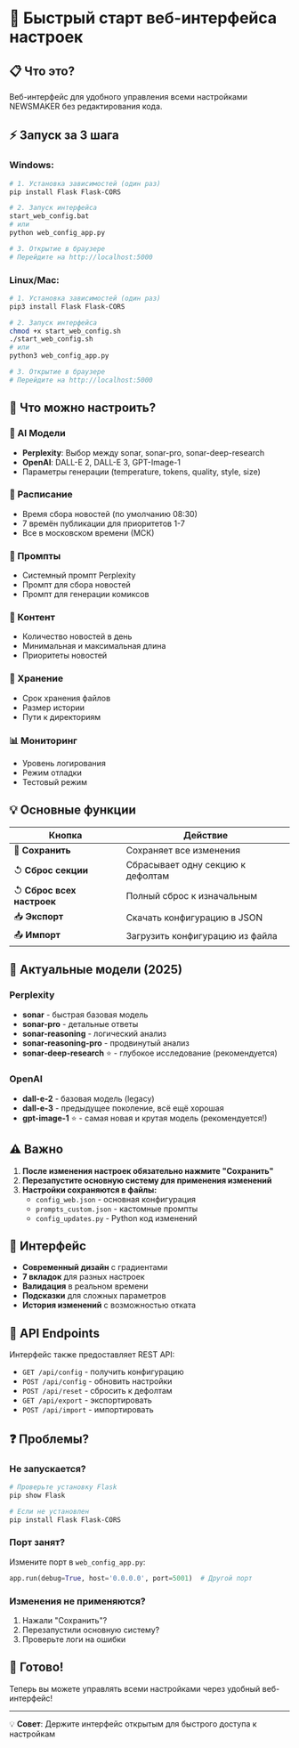 # 🚀 Быстрый старт веб-интерфейса настроек

## 📋 Что это?

Веб-интерфейс для удобного управления всеми настройками NEWSMAKER без редактирования кода.

## ⚡ Запуск за 3 шага

### Windows:
```bash
# 1. Установка зависимостей (один раз)
pip install Flask Flask-CORS

# 2. Запуск интерфейса
start_web_config.bat
# или
python web_config_app.py

# 3. Открытие в браузере
# Перейдите на http://localhost:5000
```

### Linux/Mac:
```bash
# 1. Установка зависимостей (один раз)
pip3 install Flask Flask-CORS

# 2. Запуск интерфейса
chmod +x start_web_config.sh
./start_web_config.sh
# или
python3 web_config_app.py

# 3. Открытие в браузере
# Перейдите на http://localhost:5000
```

## 🎯 Что можно настроить?

### 🤖 AI Модели
- **Perplexity**: Выбор между sonar, sonar-pro, sonar-deep-research
- **OpenAI**: DALL-E 2, DALL-E 3, GPT-Image-1
- Параметры генерации (temperature, tokens, quality, style, size)

### 📅 Расписание
- Время сбора новостей (по умолчанию 08:30)
- 7 времён публикации для приоритетов 1-7
- Все в московском времени (МСК)

### 📝 Промпты
- Системный промпт Perplexity
- Промпт для сбора новостей
- Промпт для генерации комиксов

### 📰 Контент
- Количество новостей в день
- Минимальная и максимальная длина
- Приоритеты новостей

### 💾 Хранение
- Срок хранения файлов
- Размер истории
- Пути к директориям

### 📊 Мониторинг
- Уровень логирования
- Режим отладки
- Тестовый режим

## 💡 Основные функции

| Кнопка | Действие |
|--------|----------|
| 💾 **Сохранить** | Сохраняет все изменения |
| ↺ **Сброс секции** | Сбрасывает одну секцию к дефолтам |
| ↺ **Сброс всех настроек** | Полный сброс к изначальным |
| 📥 **Экспорт** | Скачать конфигурацию в JSON |
| 📤 **Импорт** | Загрузить конфигурацию из файла |

## 🔧 Актуальные модели (2025)

### Perplexity
- **sonar** - быстрая базовая модель
- **sonar-pro** - детальные ответы
- **sonar-reasoning** - логический анализ
- **sonar-reasoning-pro** - продвинутый анализ
- **sonar-deep-research** ⭐ - глубокое исследование (рекомендуется)

### OpenAI
- **dall-e-2** - базовая модель (legacy)
- **dall-e-3** - предыдущее поколение, всё ещё хорошая
- **gpt-image-1** ⭐ - самая новая и крутая модель (рекомендуется!)

## ⚠️ Важно

1. **После изменения настроек обязательно нажмите "Сохранить"**
2. **Перезапустите основную систему для применения изменений**
3. **Настройки сохраняются в файлы:**
   - `config_web.json` - основная конфигурация
   - `prompts_custom.json` - кастомные промпты
   - `config_updates.py` - Python код изменений

## 🎨 Интерфейс

- **Современный дизайн** с градиентами
- **7 вкладок** для разных настроек
- **Валидация** в реальном времени
- **Подсказки** для сложных параметров
- **История изменений** с возможностью отката

## 📡 API Endpoints

Интерфейс также предоставляет REST API:
- `GET /api/config` - получить конфигурацию
- `POST /api/config` - обновить настройки
- `POST /api/reset` - сбросить к дефолтам
- `GET /api/export` - экспортировать
- `POST /api/import` - импортировать

## ❓ Проблемы?

### Не запускается?
```bash
# Проверьте установку Flask
pip show Flask

# Если не установлен
pip install Flask Flask-CORS
```

### Порт занят?
Измените порт в `web_config_app.py`:
```python
app.run(debug=True, host='0.0.0.0', port=5001)  # Другой порт
```

### Изменения не применяются?
1. Нажали "Сохранить"?
2. Перезапустили основную систему?
3. Проверьте логи на ошибки

## 🎉 Готово!

Теперь вы можете управлять всеми настройками через удобный веб-интерфейс!

---
💡 **Совет**: Держите интерфейс открытым для быстрого доступа к настройкам